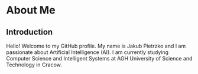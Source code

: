 # About Me

## Introduction
Hello! Welcome to my GitHub profile. My name is Jakub Pietrzko and I am passionate about Artificial Intelligence (AI). I am currently studying Computer Science and Intelligent Systems at AGH University of Science and Technology in Cracow.
